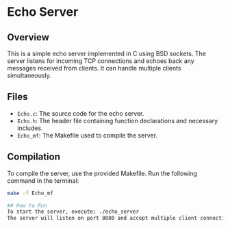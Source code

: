 # Echo Server

## Overview
This is a simple echo server implemented in C using BSD sockets. The server listens for incoming TCP connections and echoes back any messages received from clients. It can handle multiple clients simultaneously.

## Files
- `Echo.c`: The source code for the echo server.
- `Echo.h`: The header file containing function declarations and necessary includes.
- `Echo_mf`: The Makefile used to compile the server.

## Compilation
To compile the server, use the provided Makefile. Run the following command in the terminal:

```bash
make -f Echo_mf

## How to Run
To start the server, execute: ./echo_server
The server will listen on port 8080 and accept multiple client connections.